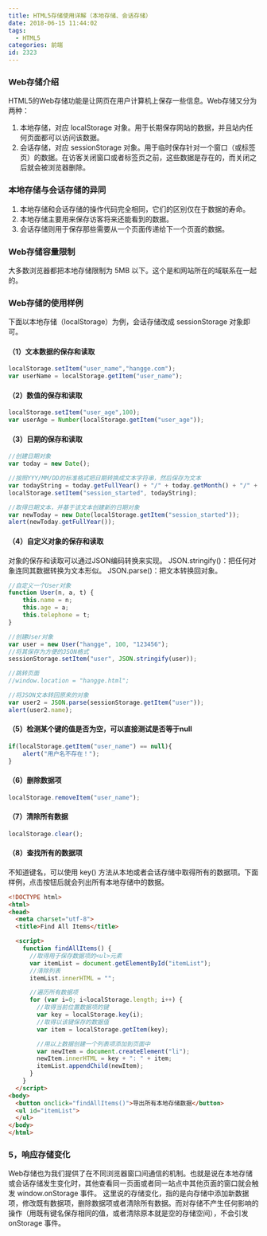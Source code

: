 ```yaml
---
title: HTML5存储使用详解（本地存储、会话存储）
date: 2018-06-15 11:44:02
tags:
  - HTML5
categories: 前端
id: 2323
---
```


### Web存储介绍
HTML5的Web存储功能是让网页在用户计算机上保存一些信息。Web存储又分为两种：
1. 本地存储，对应 localStorage 对象。用于长期保存网站的数据，并且站内任何页面都可以访问该数据。
2. 会话存储，对应 sessionStorage 对象。用于临时保存针对一个窗口（或标签页）的数据。在访客关闭窗口或者标签页之前，这些数据是存在的，而关闭之后就会被浏览器删除。


### 本地存储与会话存储的异同
1. 本地存储和会话存储的操作代码完全相同，它们的区别仅在于数据的寿命。
2. 本地存储主要用来保存访客将来还能看到的数据。
3. 会话存储则用于保存那些需要从一个页面传递给下一个页面的数据。

### Web存储容量限制
大多数浏览器都把本地存储限制为 5MB 以下。这个是和网站所在的域联系在一起的。

### Web存储的使用样例
下面以本地存储（localStorage）为例，会话存储改成 sessionStorage 对象即可。

#### （1）文本数据的保存和读取
```javascript
localStorage.setItem("user_name","hangge.com");
var userName = localStorage.getItem("user_name");
```

#### （2）数值的保存和读取
```javascript
localStorage.setItem("user_age",100);
var userAge = Number(localStorage.getItem("user_age"));
```

#### （3）日期的保存和读取
```javascript
//创建日期对象
var today = new Date();

//按照YYY/MM/DD的标准格式把日期转换成文本字符串，然后保存为文本
var todayString = today.getFullYear() + "/" + today.getMonth() + "/" + today.getDate();
localStorage.setItem("session_started", todayString);

//取得日期文本，并基于该文本创建新的日期对象
var newToday = new Date(localStorage.getItem("session_started"));
alert(newToday.getFullYear());
```
#### （4）自定义对象的保存和读取
对象的保存和读取可以通过JSON编码转换来实现。
JSON.stringify()：把任何对象连同其数据转换为文本形似。
JSON.parse()：把文本转换回对象。
```javascript
//自定义一个User对象
function User(n, a, t) {
    this.name = n;
    this.age = a;
    this.telephone = t;
}

//创建User对象
var user = new User("hangge", 100, "123456");
//将其保存为方便的JSON格式
sessionStorage.setItem("user", JSON.stringify(user));

//跳转页面
//window.location = "hangge.html";

//将JSON文本转回原来的对象
var user2 = JSON.parse(sessionStorage.getItem("user"));
alert(user2.name);
```

#### （5）检测某个键的值是否为空，可以直接测试是否等于null
```javascript
if(localStorage.getItem("user_name") == null){
    alert("用户名不存在！");
}
```

#### （6）删除数据项
```javascript
localStorage.removeItem("user_name");
```

#### （7）清除所有数据
```javascript
localStorage.clear();
```

#### （8）查找所有的数据项
不知道键名，可以使用 key() 方法从本地或者会话存储中取得所有的数据项。下面样例，点击按钮后就会列出所有本地存储中的数据。
```html
<!DOCTYPE html>
<html>
<head>
  <meta charset="utf-8">
  <title>Find All Items</title>

  <script>
    function findAllItems() {
      //取得用于保存数据项的<ul>元素
      var itemList = document.getElementById("itemList");
      //清除列表
      itemList.innerHTML = "";

      //遍历所有数据项
      for (var i=0; i<localStorage.length; i++) {
        //取得当前位置数据项的键
        var key = localStorage.key(i);
        //取得以该键保存的数据值
        var item = localStorage.getItem(key);

        //用以上数据创建一个列表项添加到页面中
        var newItem = document.createElement("li");
        newItem.innerHTML = key + ": " + item;
        itemList.appendChild(newItem);
      }
    }
  </script>
<body>
  <button onclick="findAllItems()">导出所有本地存储数据</button>
  <ul id="itemList">
  </ul>
</body>
</html>
```

### 5，响应存储变化
Web存储也为我们提供了在不同浏览器窗口间通信的机制。也就是说在本地存储或会话存储发生变化时，其他查看同一页面或者同一站点中其他页面的窗口就会触发 window.onStorage 事件。
这里说的存储变化，指的是向存储中添加新数据项，修改既有数据项，删除数据项或者清除所有数据。而对存储不产生任何影响的操作（用既有键名保存相同的值，或者清除原本就是空的存储空间），不会引发onStorage 事件。
